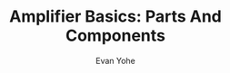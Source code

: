 ---
title: "Amplifier Basics: Parts And Components"
layout: post
author: Evan Yohe
tags: Basics
bgcolor: success
---
